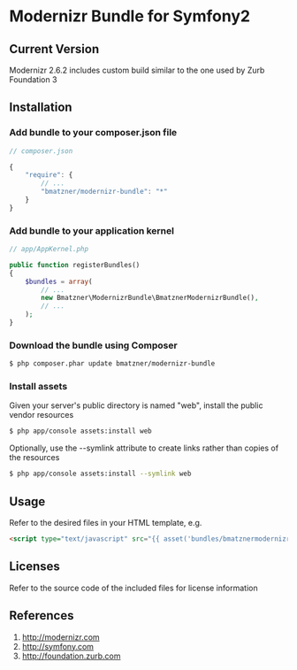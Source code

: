 # Modernizr Bundle for Symfony2

## Current Version

Modernizr 2.6.2
includes custom build similar to the one used by Zurb Foundation 3

## Installation

### Add bundle to your composer.json file

``` js
// composer.json

{
    "require": {
		// ...
        "bmatzner/modernizr-bundle": "*"
    }
}
```

### Add bundle to your application kernel

``` php
// app/AppKernel.php

public function registerBundles()
{
    $bundles = array(
        // ...
        new Bmatzner\ModernizrBundle\BmatznerModernizrBundle(),
        // ...
    );
}
```

### Download the bundle using Composer

``` bash
$ php composer.phar update bmatzner/modernizr-bundle
```

### Install assets

Given your server's public directory is named "web", install the public vendor resources

``` bash
$ php app/console assets:install web
```

Optionally, use the --symlink attribute to create links rather than copies of the resources 

``` bash
$ php app/console assets:install --symlink web
```

## Usage

Refer to the desired files in your HTML template, e.g.

``` html
<script type="text/javascript" src="{{ asset('bundles/bmatznermodernizr/js/modernizr.min.js') }}"></script>
```

## Licenses

Refer to the source code of the included files for license information

## References

1. http://modernizr.com
2. http://symfony.com
3. http://foundation.zurb.com
